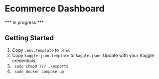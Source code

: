 # Ecommerce Dashboard

*** In progress ***

## Getting Started
1. Copy <code>.env.template</code> to <code>.env</code>.
1. Copy <code>kaggle.json.template</code> to <code>kaggle.json</code>. Update with your Kaggle credentials.
2. <code> sudo chmod 777 ./exports </code>
2. <code> sudo docker compose up </code>
